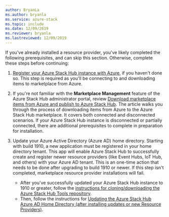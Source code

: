 ```yaml
---
author: BryanLa
ms.author: bryanla
ms.service: azure-stack
ms.topic: include
ms.date: 12/09/2019
ms.reviewer: bryanla
ms.lastreviewed: 12/09/2019
---
```


If you've already installed a resource provider, you've likely completed the following prerequisites, and can skip this section. Otherwise, complete these steps before continuing: 

1. [Register your Azure Stack Hub instance with Azure](../operator/azure-stack-registration.md), if you haven't done so. This step is required as you'll be connecting to and downloading items to marketplace from Azure.

2. If you're not familiar with the **Marketplace Management** feature of the Azure Stack Hub administrator portal, review [Download marketplace items from Azure and publish to Azure Stack Hub](../operator/azure-stack-download-azure-marketplace-item.md). The article walks you through the process of downloading items from Azure to the Azure Stack Hub marketplace. It covers both connected and disconnected scenarios. If your Azure Stack Hub instance is disconnected or partially connected, there are additional prerequisites to complete in preparation for installation.

3. Update your Azure Active Directory (Azure AD) home directory. Starting with build 1910, a new application must be registered in your home directory tenant. This app will enable Azure Stack Hub to successfully create and register newer resource providers (like Event Hubs, IoT Hub, and others) with your Azure AD tenant. This is an one-time action that needs to be done after upgrading to build 1910 or newer. If this step isn't completed, marketplace resource provider installations will fail. 

   - After you've successfully updated your Azure Stack Hub instance to 1910 or greater, follow the [instructions for cloning/downloading the Azure Stack Hub Tools repository](../operator/azure-stack-powershell-download.md). 
   - Then, follow the instructions for [Updating the Azure Stack Hub Azure AD Home Directory (after installing updates or new Resource Providers)](https://github.com/Azure/AzureStack-Tools/tree/master/Identity#updating-the-azure-stack-aad-home-directory-after-installing-updates-or-new-resource-providers). 